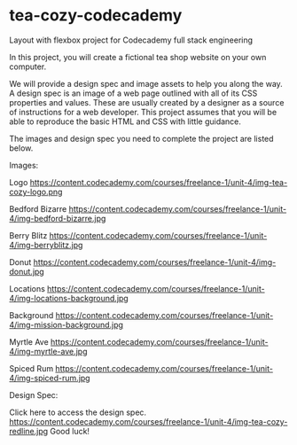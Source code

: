 # tea-cozy-codecademy
Layout with flexbox project for Codecademy full stack engineering

In this project, you will create a fictional tea shop website on your own computer.

We will provide a design spec and image assets to help you along the way. A design spec is an image of a web page outlined with all of its CSS properties and values. These are usually created by a designer as a source of instructions for a web developer. This project assumes that you will be able to reproduce the basic HTML and CSS with little guidance.

The images and design spec you need to complete the project are listed below.

Images:

Logo https://content.codecademy.com/courses/freelance-1/unit-4/img-tea-cozy-logo.png

Bedford Bizarre https://content.codecademy.com/courses/freelance-1/unit-4/img-bedford-bizarre.jpg

Berry Blitz https://content.codecademy.com/courses/freelance-1/unit-4/img-berryblitz.jpg

Donut https://content.codecademy.com/courses/freelance-1/unit-4/img-donut.jpg

Locations https://content.codecademy.com/courses/freelance-1/unit-4/img-locations-background.jpg

Background https://content.codecademy.com/courses/freelance-1/unit-4/img-mission-background.jpg

Myrtle Ave https://content.codecademy.com/courses/freelance-1/unit-4/img-myrtle-ave.jpg

Spiced Rum https://content.codecademy.com/courses/freelance-1/unit-4/img-spiced-rum.jpg

Design Spec:

Click here to access the design spec.
https://content.codecademy.com/courses/freelance-1/unit-4/img-tea-cozy-redline.jpg
Good luck!
